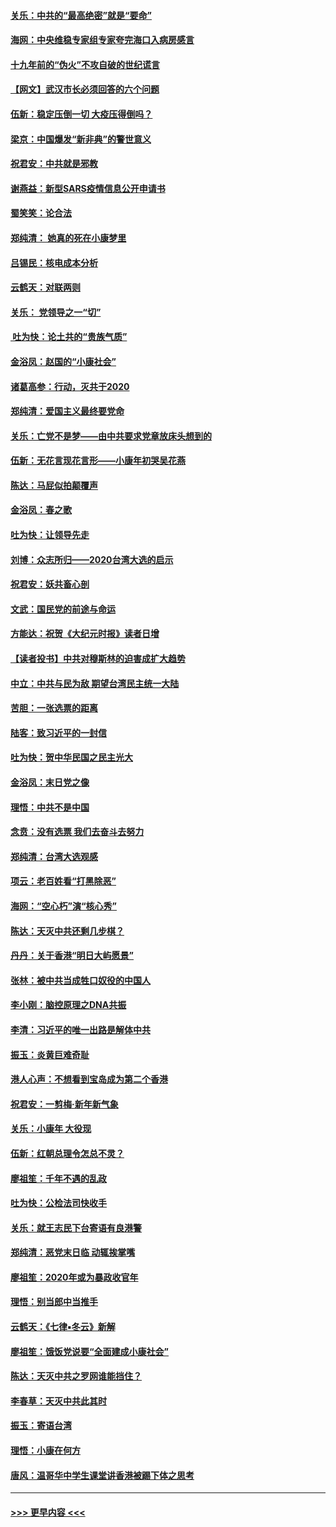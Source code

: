 #### [关乐：中共的“最高绝密”就是“要命”](../pages/nsc993/n11816946.md?t=01251031) 
#### [海网：中央维稳专家组专家夸完海口入病房感言](../pages/nsc993/n11815138.md?t=01251031) 
#### [十九年前的“伪火”不攻自破的世纪谎言](../pages/nsc993/n11813238.md?t=01251031) 
#### [【网文】武汉市长必须回答的六个问题](../pages/nsc993/n11813848.md?t=01251031) 
#### [伍新：稳定压倒一切 大疫压得倒吗？](../pages/nsc993/n11812634.md?t=01251031) 
#### [梁京：中国爆发“新非典”的警世意义](../pages/nsc993/n11812554.md?t=01251031) 
#### [祝君安：中共就是邪教](../pages/nsc993/n11812431.md?t=01251031) 
#### [谢燕益：新型SARS疫情信息公开申请书](../pages/nsc993/n11808840.md?t=01251031) 
#### [蜀笑笑：论合法](../pages/nsc993/n11808064.md?t=01251031) 
#### [郑纯清： 她真的死在小康梦里](../pages/nsc993/n11806623.md?t=01251031) 
#### [吕锡民：核电成本分析](../pages/nsc993/n11806284.md?t=01251031) 
#### [云鹤天：对联两则](../pages/nsc993/n11805957.md?t=01251031) 
#### [关乐： 党领导之一“切”](../pages/nsc993/n11804505.md?t=01251031) 
#### [ 吐为快：论土共的“贵族气质”](../pages/nsc993/n11804490.md?t=01251031) 
#### [金浴凤：赵国的“小康社会”](../pages/nsc993/n11804452.md?t=01251031) 
#### [诸葛高参：行动，灭共于2020](../pages/nsc993/n11804120.md?t=01251031) 
#### [郑纯清：爱国主义最终要党命](../pages/nsc993/n11802197.md?t=01251031) 
#### [关乐：亡党不是梦——由中共要求党章放床头想到的](../pages/nsc993/n11802156.md?t=01251031) 
#### [伍新：无花言现花言形——小康年初哭吴花燕](../pages/nsc993/n11800044.md?t=01251031) 
#### [陈达：马屁似拍颠覆声](../pages/nsc993/n11800010.md?t=01251031) 
#### [金浴凤：春之歌](../pages/nsc993/n11797687.md?t=01251031) 
#### [吐为快：让领导先走](../pages/nsc993/n11797512.md?t=01251031) 
#### [刘博：众志所归——2020台湾大选的启示](../pages/nsc993/n11796878.md?t=01251031) 
#### [祝君安：妖共畜心剖](../pages/nsc993/n11794273.md?t=01251031) 
#### [文武：国民党的前途与命运](../pages/nsc993/n11794198.md?t=01251031) 
#### [方能达：祝贺《大纪元时报》读者日增](../pages/nsc993/n11793807.md?t=01251031) 
#### [【读者投书】中共对穆斯林的迫害成扩大趋势](../pages/nsc993/n11791371.md?t=01251031) 
#### [中立：中共与民为敌 期望台湾民主统一大陆](../pages/nsc993/n11790392.md?t=01251031) 
#### [苦胆：一张选票的距离](../pages/nsc993/n11788914.md?t=01251031) 
#### [陆客：致习近平的一封信](../pages/nsc993/n11788867.md?t=01251031) 
#### [吐为快：贺中华民国之民主光大](../pages/nsc993/n11788618.md?t=01251031) 
#### [金浴凤：末日党之像](../pages/nsc993/n11787475.md?t=01251031) 
#### [理悟：中共不是中国](../pages/nsc993/n11787463.md?t=01251031) 
#### [念贲：没有选票  我们去奋斗去努力](../pages/nsc993/n11787398.md?t=01251031) 
#### [郑纯清：台湾大选观感](../pages/nsc993/n11786210.md?t=01251031) 
#### [项云：老百姓看“打黑除恶”](../pages/nsc993/n11785398.md?t=01251031) 
#### [海网：“空心朽”演“核心秀”](../pages/nsc993/n11783874.md?t=01251031) 
#### [陈达：天灭中共还剩几步棋？](../pages/nsc993/n11783719.md?t=01251031) 
#### [丹丹：关于香港“明日大屿愿景”](../pages/nsc993/n11783273.md?t=01251031) 
#### [张林：被中共当成牲口奴役的中国人](../pages/nsc993/n11782397.md?t=01251031) 
#### [李小刚：脑控原理之DNA共振](../pages/nsc993/n11780962.md?t=01251031) 
#### [李清：习近平的唯一出路是解体中共](../pages/nsc993/n11780866.md?t=01251031) 
#### [振玉：炎黄巨难奇耻](../pages/nsc993/n11779632.md?t=01251031) 
#### [港人心声：不想看到宝岛成为第二个香港](../pages/nsc993/n11778817.md?t=01251031) 
#### [祝君安：一剪梅‧新年新气象](../pages/nsc993/n11776340.md?t=01251031) 
#### [关乐：小康年 大役现](../pages/nsc993/n11774213.md?t=01251031) 
#### [伍新：红朝总理令怎总不灵？](../pages/nsc993/n11770813.md?t=01251031) 
#### [廖祖笙：千年不遇的乱政](../pages/nsc993/n11770373.md?t=01251031) 
#### [吐为快：公检法司快收手](../pages/nsc993/n11770359.md?t=01251031) 
#### [关乐：就王志民下台寄语有良港警](../pages/nsc993/n11769903.md?t=01251031) 
#### [郑纯清：恶党末日临 动辄挨掌嘴](../pages/nsc993/n11769356.md?t=01251031) 
#### [廖祖笙：2020年或为暴政收官年](../pages/nsc993/n11768216.md?t=01251031) 
#### [理悟：别当郎中当推手](../pages/nsc993/n11768243.md?t=01251031) 
#### [云鹤天：《七律▪冬云》新解](../pages/nsc993/n11768204.md?t=01251031) 
#### [廖祖笙：饿饭党说要“全面建成小康社会”](../pages/nsc993/n11767482.md?t=01251031) 
#### [陈达：天灭中共之罗网谁能挡住？](../pages/nsc993/n11767465.md?t=01251031) 
#### [李春草：天灭中共此其时](../pages/nsc993/n11767452.md?t=01251031) 
#### [振玉：寄语台湾](../pages/nsc993/n11767432.md?t=01251031) 
#### [理悟：小康在何方](../pages/nsc993/n11767394.md?t=01251031) 
#### [唐风：温哥华中学生课堂讲香港被踢下体之思考](../pages/nsc993/n11766848.md?t=01251031) 

----
#### [ >>> 更早内容 <<< ](../indexes/nsc993-earlier.md)
